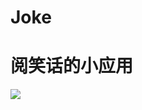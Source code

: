 # Joke
# 阅笑话的小应用
![](https://raw.githubusercontent.com/studiotang/FreeCsdn/master/screenshots/1.png)
